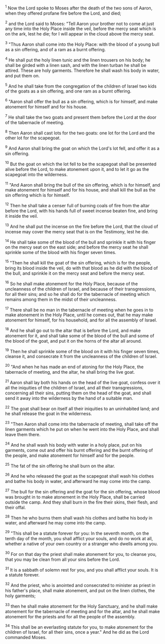 <sup>1</sup> 
Now the Lord spoke to Moses after the death of the two sons of Aaron, when they offered profane fire before the Lord, and died; 

<sup>2</sup> 
and the Lord said to Moses: "Tell Aaron your brother not to come at just any time into the Holy Place inside the veil, before the mercy seat which is on the ark, lest he die; for I will appear in the cloud above the mercy seat. 

<sup>3</sup> 
"Thus Aaron shall come into the Holy Place: with the blood of a young bull as a sin offering, and of a ram as a burnt offering. 

<sup>4</sup> 
He shall put the holy linen tunic and the linen trousers on his body; he shall be girded with a linen sash, and with the linen turban he shall be attired. These are holy garments. Therefore he shall wash his body in water, and put them on. 

<sup>5</sup> 
And he shall take from the congregation of the children of Israel two kids of the goats as a sin offering, and one ram as a burnt offering. 

<sup>6</sup> 
"Aaron shall offer the bull as a sin offering, which is for himself, and make atonement for himself and for his house. 

<sup>7</sup> 
He shall take the two goats and present them before the Lord at the door of the tabernacle of meeting. 

<sup>8</sup> 
Then Aaron shall cast lots for the two goats: one lot for the Lord and the other lot for the scapegoat. 

<sup>9</sup> 
And Aaron shall bring the goat on which the Lord's lot fell, and offer it as a sin offering. 

<sup>10</sup> 
But the goat on which the lot fell to be the scapegoat shall be presented alive before the Lord, to make atonement upon it, and to let it go as the scapegoat into the wilderness. 

<sup>11</sup> 
"And Aaron shall bring the bull of the sin offering, which is for himself, and make atonement for himself and for his house, and shall kill the bull as the sin offering which is for himself. 

<sup>12</sup> 
Then he shall take a censer full of burning coals of fire from the altar before the Lord, with his hands full of sweet incense beaten fine, and bring it inside the veil. 

<sup>13</sup> 
And he shall put the incense on the fire before the Lord, that the cloud of incense may cover the mercy seat that is on the Testimony, lest he die. 

<sup>14</sup> 
He shall take some of the blood of the bull and sprinkle it with his finger on the mercy seat on the east side; and before the mercy seat he shall sprinkle some of the blood with his finger seven times. 

<sup>15</sup> 
"Then he shall kill the goat of the sin offering, which is for the people, bring its blood inside the veil, do with that blood as he did with the blood of the bull, and sprinkle it on the mercy seat and before the mercy seat. 

<sup>16</sup> 
So he shall make atonement for the Holy Place, because of the uncleanness of the children of Israel, and because of their transgressions, for all their sins; and so he shall do for the tabernacle of meeting which remains among them in the midst of their uncleanness. 

<sup>17</sup> 
There shall be no man in the tabernacle of meeting when he goes in to make atonement in the Holy Place, until he comes out, that he may make atonement for himself, for his household, and for all the assembly of Israel. 

<sup>18</sup> 
And he shall go out to the altar that is before the Lord, and make atonement for it, and shall take some of the blood of the bull and some of the blood of the goat, and put it on the horns of the altar all around. 

<sup>19</sup> 
Then he shall sprinkle some of the blood on it with his finger seven times, cleanse it, and consecrate it from the uncleanness of the children of Israel. 

<sup>20</sup> 
"And when he has made an end of atoning for the Holy Place, the tabernacle of meeting, and the altar, he shall bring the live goat. 

<sup>21</sup> 
Aaron shall lay both his hands on the head of the live goat, confess over it all the iniquities of the children of Israel, and all their transgressions, concerning all their sins, putting them on the head of the goat, and shall send it away into the wilderness by the hand of a suitable man. 

<sup>22</sup> 
The goat shall bear on itself all their iniquities to an uninhabited land; and he shall release the goat in the wilderness. 

<sup>23</sup> 
"Then Aaron shall come into the tabernacle of meeting, shall take off the linen garments which he put on when he went into the Holy Place, and shall leave them there. 

<sup>24</sup> 
And he shall wash his body with water in a holy place, put on his garments, come out and offer his burnt offering and the burnt offering of the people, and make atonement for himself and for the people. 

<sup>25</sup> 
The fat of the sin offering he shall burn on the altar. 

<sup>26</sup> 
And he who released the goat as the scapegoat shall wash his clothes and bathe his body in water, and afterward he may come into the camp. 

<sup>27</sup> 
The bull for the sin offering and the goat for the sin offering, whose blood was brought in to make atonement in the Holy Place, shall be carried outside the camp. And they shall burn in the fire their skins, their flesh, and their offal. 

<sup>28</sup> 
Then he who burns them shall wash his clothes and bathe his body in water, and afterward he may come into the camp. 

<sup>29</sup> 
"This shall be a statute forever for you: In the seventh month, on the tenth day of the month, you shall afflict your souls, and do no work at all, whether a native of your own country or a stranger who dwells among you. 

<sup>30</sup> 
For on that day the priest shall make atonement for you, to cleanse you, that you may be clean from all your sins before the Lord. 

<sup>31</sup> 
It is a sabbath of solemn rest for you, and you shall afflict your souls. It is a statute forever. 

<sup>32</sup> 
And the priest, who is anointed and consecrated to minister as priest in his father's place, shall make atonement, and put on the linen clothes, the holy garments; 

<sup>33</sup> 
then he shall make atonement for the Holy Sanctuary, and he shall make atonement for the tabernacle of meeting and for the altar, and he shall make atonement for the priests and for all the people of the assembly. 

<sup>34</sup> 
This shall be an everlasting statute for you, to make atonement for the children of Israel, for all their sins, once a year." And he did as the Lord commanded Moses.